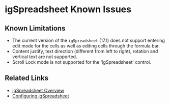 ﻿<!--
|metadata|
{
    "fileName": "igspreadsheet-known-issues",
    "controlName": "igSpreadsheet",
    "tags": []
}
|metadata|
-->

# igSpreadsheet Known Issues

## Known Limitations

-   The current version of the `igSpreadsheet` (17.1) does not support entering edit mode for the cells as well as editing cells through the formula bar.
-	Content justify, text direction (different from left to right), rotation and vertical text are not supported.
-   Scroll Lock mode is not supported for the 'igSpreadsheet' control.

## Related Links
-   [igSpreadsheet Overview](igspreadsheet-overview.html)
-   [Configuring igSpreadsheet](igspreadsheet-configuring.html)
 

 


